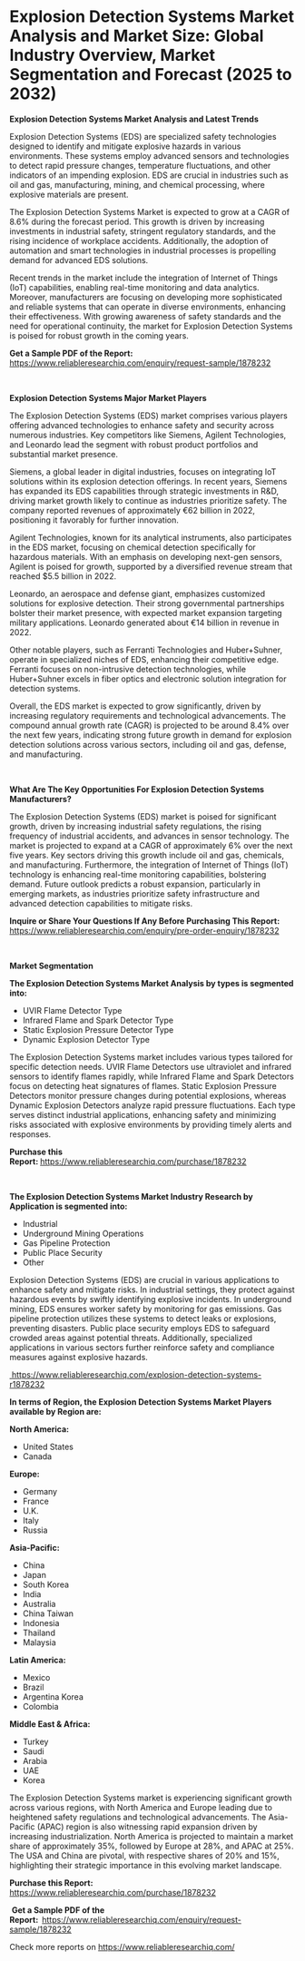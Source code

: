 <p><h1>Explosion Detection Systems Market Analysis and Market Size: Global Industry Overview, Market Segmentation and Forecast (2025 to 2032)</h1></p><p><strong>Explosion Detection Systems Market Analysis and Latest Trends</strong></p>
<p><p>Explosion Detection Systems (EDS) are specialized safety technologies designed to identify and mitigate explosive hazards in various environments. These systems employ advanced sensors and technologies to detect rapid pressure changes, temperature fluctuations, and other indicators of an impending explosion. EDS are crucial in industries such as oil and gas, manufacturing, mining, and chemical processing, where explosive materials are present.</p><p>The Explosion Detection Systems Market is expected to grow at a CAGR of 8.6% during the forecast period. This growth is driven by increasing investments in industrial safety, stringent regulatory standards, and the rising incidence of workplace accidents. Additionally, the adoption of automation and smart technologies in industrial processes is propelling demand for advanced EDS solutions. </p><p>Recent trends in the market include the integration of Internet of Things (IoT) capabilities, enabling real-time monitoring and data analytics. Moreover, manufacturers are focusing on developing more sophisticated and reliable systems that can operate in diverse environments, enhancing their effectiveness. With growing awareness of safety standards and the need for operational continuity, the market for Explosion Detection Systems is poised for robust growth in the coming years.</p></p>
<p><strong>Get a Sample PDF of the Report:&nbsp;</strong> <a href="https://www.reliableresearchiq.com/enquiry/request-sample/1878232?utm_campaign=2297&utm_medium=2&utm_source=Github&utm_content=ia&utm_term=28022025&utm_id=explosion-detection-systems">https://www.reliableresearchiq.com/enquiry/request-sample/1878232</a></p>
<p>&nbsp;</p>
<p><strong>Explosion Detection Systems Major Market Players</strong></p>
<p><p>The Explosion Detection Systems (EDS) market comprises various players offering advanced technologies to enhance safety and security across numerous industries. Key competitors like Siemens, Agilent Technologies, and Leonardo lead the segment with robust product portfolios and substantial market presence.</p><p>Siemens, a global leader in digital industries, focuses on integrating IoT solutions within its explosion detection offerings. In recent years, Siemens has expanded its EDS capabilities through strategic investments in R&D, driving market growth likely to continue as industries prioritize safety. The company reported revenues of approximately €62 billion in 2022, positioning it favorably for further innovation.</p><p>Agilent Technologies, known for its analytical instruments, also participates in the EDS market, focusing on chemical detection specifically for hazardous materials. With an emphasis on developing next-gen sensors, Agilent is poised for growth, supported by a diversified revenue stream that reached $5.5 billion in 2022.</p><p>Leonardo, an aerospace and defense giant, emphasizes customized solutions for explosive detection. Their strong governmental partnerships bolster their market presence, with expected market expansion targeting military applications. Leonardo generated about €14 billion in revenue in 2022.</p><p>Other notable players, such as Ferranti Technologies and Huber+Suhner, operate in specialized niches of EDS, enhancing their competitive edge. Ferranti focuses on non-intrusive detection technologies, while Huber+Suhner excels in fiber optics and electronic solution integration for detection systems.</p><p>Overall, the EDS market is expected to grow significantly, driven by increasing regulatory requirements and technological advancements. The compound annual growth rate (CAGR) is projected to be around 8.4% over the next few years, indicating strong future growth in demand for explosion detection solutions across various sectors, including oil and gas, defense, and manufacturing.</p></p>
<p>&nbsp;</p>
<p><strong>What Are The Key Opportunities For Explosion Detection Systems Manufacturers?</strong></p>
<p><p>The Explosion Detection Systems (EDS) market is poised for significant growth, driven by increasing industrial safety regulations, the rising frequency of industrial accidents, and advances in sensor technology. The market is projected to expand at a CAGR of approximately 6% over the next five years. Key sectors driving this growth include oil and gas, chemicals, and manufacturing. Furthermore, the integration of Internet of Things (IoT) technology is enhancing real-time monitoring capabilities, bolstering demand. Future outlook predicts a robust expansion, particularly in emerging markets, as industries prioritize safety infrastructure and advanced detection capabilities to mitigate risks.</p></p>
<p><strong>Inquire or Share Your Questions If Any Before Purchasing This Report:</strong> <a href="https://www.reliableresearchiq.com/enquiry/pre-order-enquiry/1878232?utm_campaign=2297&utm_medium=2&utm_source=Github&utm_content=ia&utm_term=28022025&utm_id=explosion-detection-systems">https://www.reliableresearchiq.com/enquiry/pre-order-enquiry/1878232</a></p>
<p>&nbsp;</p>
<p><strong>Market Segmentation</strong></p>
<p><strong>The Explosion Detection Systems Market Analysis by types is segmented into:</strong></p>
<p><ul><li>UVIR Flame Detector Type</li><li>Infrared Flame and Spark Detector Type</li><li>Static Explosion Pressure Detector Type</li><li>Dynamic Explosion Detector Type</li></ul></p>
<p><p>The Explosion Detection Systems market includes various types tailored for specific detection needs. UVIR Flame Detectors use ultraviolet and infrared sensors to identify flames rapidly, while Infrared Flame and Spark Detectors focus on detecting heat signatures of flames. Static Explosion Pressure Detectors monitor pressure changes during potential explosions, whereas Dynamic Explosion Detectors analyze rapid pressure fluctuations. Each type serves distinct industrial applications, enhancing safety and minimizing risks associated with explosive environments by providing timely alerts and responses.</p></p>
<p><strong>Purchase this Report:&nbsp;</strong><a href="https://www.reliableresearchiq.com/purchase/1878232?utm_campaign=2297&utm_medium=2&utm_source=Github&utm_content=ia&utm_term=28022025&utm_id=explosion-detection-systems">https://www.reliableresearchiq.com/purchase/1878232</a></p>
<p>&nbsp;</p>
<p><strong>The Explosion Detection Systems Market Industry Research by Application is segmented into:</strong></p>
<p><ul><li>Industrial</li><li>Underground Mining Operations</li><li>Gas Pipeline Protection</li><li>Public Place Security</li><li>Other</li></ul></p>
<p><p>Explosion Detection Systems (EDS) are crucial in various applications to enhance safety and mitigate risks. In industrial settings, they protect against hazardous events by swiftly identifying explosive incidents. In underground mining, EDS ensures worker safety by monitoring for gas emissions. Gas pipeline protection utilizes these systems to detect leaks or explosions, preventing disasters. Public place security employs EDS to safeguard crowded areas against potential threats. Additionally, specialized applications in various sectors further reinforce safety and compliance measures against explosive hazards.</p></p>
<p><a href="https://www.reliableresearchiq.com/explosion-detection-systems-r1878232?utm_campaign=2297&utm_medium=2&utm_source=Github&utm_content=ia&utm_term=28022025&utm_id=explosion-detection-systems">&nbsp;https://www.reliableresearchiq.com/explosion-detection-systems-r1878232</a></p>
<p><strong>In terms of Region, the Explosion Detection Systems Market Players available by Region are:</strong></p>
<p>
    <p> <strong> North America: </strong>
        <ul>
            <li>United States</li>
            <li>Canada</li>
        </ul>
        </p> 
    <p> <strong> Europe: </strong>
        <ul>
            <li>Germany</li>
            <li>France</li>
            <li>U.K.</li>
            <li>Italy</li>
            <li>Russia</li>
        </ul>
        </p> 
    <p> <strong> Asia-Pacific: </strong>
        <ul>
            <li>China</li>
            <li>Japan</li>
            <li>South Korea</li>
            <li>India</li>
            <li>Australia</li>
            <li>China Taiwan</li>
            <li>Indonesia</li>
            <li>Thailand</li>
            <li>Malaysia</li>
        </ul>
        </p> 
    <p> <strong> Latin America: </strong>
        <ul>
            <li>Mexico</li>
            <li>Brazil</li>
            <li>Argentina Korea</li>
            <li>Colombia</li>
        </ul>
        </p> 
    <p> <strong> Middle East & Africa: </strong>
        <ul>
            <li>Turkey</li>
            <li>Saudi</li>
            <li>Arabia</li>
            <li>UAE</li>
            <li>Korea</li>
        </ul>
    </p>
    </p>
<p><p>The Explosion Detection Systems market is experiencing significant growth across various regions, with North America and Europe leading due to heightened safety regulations and technological advancements. The Asia-Pacific (APAC) region is also witnessing rapid expansion driven by increasing industrialization. North America is projected to maintain a market share of approximately 35%, followed by Europe at 28%, and APAC at 25%. The USA and China are pivotal, with respective shares of 20% and 15%, highlighting their strategic importance in this evolving market landscape.</p></p>
<p><strong>Purchase this Report: </strong><a href="https://www.reliableresearchiq.com/purchase/1878232?utm_campaign=2297&utm_medium=2&utm_source=Github&utm_content=ia&utm_term=28022025&utm_id=explosion-detection-systems">https://www.reliableresearchiq.com/purchase/1878232</a></p>
<p>&nbsp;<strong>Get a Sample PDF of the Report:&nbsp;&nbsp;</strong><a href="https://www.reliableresearchiq.com/enquiry/request-sample/1878232?utm_campaign=2297&utm_medium=2&utm_source=Github&utm_content=ia&utm_term=28022025&utm_id=explosion-detection-systems">https://www.reliableresearchiq.com/enquiry/request-sample/1878232</a></p>
<p><strong></strong></p>
<p>Check more reports on <a href="https://www.reliableresearchiq.com/?utm_campaign=2297&utm_medium=2&utm_source=Github&utm_content=ia&utm_term=28022025&utm_id=explosion-detection-systems">https://www.reliableresearchiq.com/</a></p>